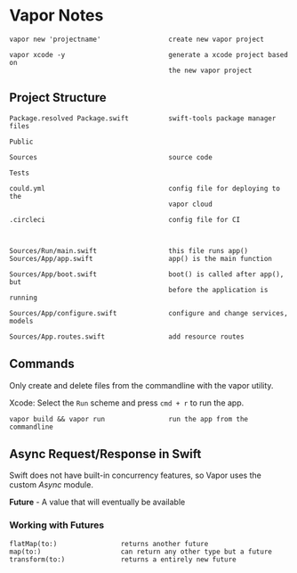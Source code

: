 # Vapor Notes
    vapor new 'projectname'                 create new vapor project

    vapor xcode -y                          generate a xcode project based on
                                            the new vapor project

## Project Structure

    Package.resolved Package.swift          swift-tools package manager files

    Public

    Sources                                 source code

    Tests

    could.yml                               config file for deploying to the
                                            vapor cloud

    .circleci                               config file for CI



    Sources/Run/main.swift                  this file runs app()
    Sources/App/app.swift                   app() is the main function

    Sources/App/boot.swift                  boot() is called after app(), but
                                            before the application is running

    Sources/App/configure.swift             configure and change services, models

    Sources/App.routes.swift                add resource routes

## Commands
Only create and delete files from the commandline with the vapor utility.

Xcode: Select the `Run` scheme and press `cmd + r` to run the app.

    vapor build && vapor run                run the app from the commandline



## Async Request/Response in Swift
Swift does not have built-in concurrency features, so Vapor uses the custom
*Async* module.

**Future** - A value that will eventually be available

### Working with Futures

    flatMap(to:)                returns another future
    map(to:)                    can return any other type but a future
    transform(to:)              returns a entirely new future
